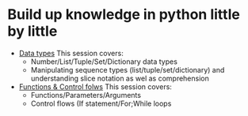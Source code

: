 # Build up knowledge in python little by little
- [Data types](./datatypes.ipynb)
This session covers:
  - Number/List/Tuple/Set/Dictionary data types
  - Manipulating sequence types (list/tuple/set/dictionary) and understanding slice notation as wel as comprehension
- [Functions & Control folws](./function_and_control_flow.ipynb)
This session covers:
  - Functions/Parameters/Arguments
  - Control flows (If statement/For;While loops

